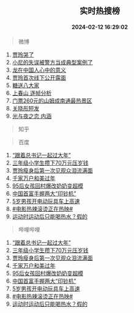 <div align="center"><h2>实时热搜榜</h2><h4>2024-02-12 16:29:02</h4></div>

> 微博  

1. [贾玲哭了](https://s.weibo.com/weibo?q=%23%E8%B4%BE%E7%8E%B2%E5%93%AD%E4%BA%86%23&t=31&band_rank=1&Refer=top)<br />
2. [小尼的失误被警方当成典型案例了](https://s.weibo.com/weibo?q=%23%E5%B0%8F%E5%B0%BC%E7%9A%84%E5%A4%B1%E8%AF%AF%E8%A2%AB%E8%AD%A6%E6%96%B9%E5%BD%93%E6%88%90%E5%85%B8%E5%9E%8B%E6%A1%88%E4%BE%8B%E4%BA%86%23&t=31&band_rank=2&Refer=top)<br />
3. [龙在中国人心中的意义](https://s.weibo.com/weibo?q=%23%E9%BE%99%E5%9C%A8%E4%B8%AD%E5%9B%BD%E4%BA%BA%E5%BF%83%E4%B8%AD%E7%9A%84%E6%84%8F%E4%B9%89%23&t=31&band_rank=3&Refer=top)<br />
4. [贾玲首次线下公开露面](https://s.weibo.com/weibo?q=%23%E8%B4%BE%E7%8E%B2%E9%A6%96%E6%AC%A1%E7%BA%BF%E4%B8%8B%E5%85%AC%E5%BC%80%E9%9C%B2%E9%9D%A2%23&t=31&band_rank=4&Refer=top)<br />
5. [糖送八大家](https://s.weibo.com/weibo?q=%E7%B3%96%E9%80%81%E5%85%AB%E5%A4%A7%E5%AE%B6&t=31&band_rank=5&Refer=top)<br />
6. [上春山 逐帧分析](https://s.weibo.com/weibo?q=%E4%B8%8A%E6%98%A5%E5%B1%B1%20%E9%80%90%E5%B8%A7%E5%88%86%E6%9E%90&t=31&band_rank=6&Refer=top)<br />
7. [门票260元的山姆成南通最热景区](https://s.weibo.com/weibo?q=%23%E9%97%A8%E7%A5%A8260%E5%85%83%E7%9A%84%E5%B1%B1%E5%A7%86%E6%88%90%E5%8D%97%E9%80%9A%E6%9C%80%E7%83%AD%E6%99%AF%E5%8C%BA%23&t=31&band_rank=7&Refer=top)<br />
8. [关晓彤短发](https://s.weibo.com/weibo?q=%23%E5%85%B3%E6%99%93%E5%BD%A4%E7%9F%AD%E5%8F%91%23&t=31&band_rank=8&Refer=top)<br />
9. [光与夜之恋 内涵](https://s.weibo.com/weibo?q=%E5%85%89%E4%B8%8E%E5%A4%9C%E4%B9%8B%E6%81%8B%20%E5%86%85%E6%B6%B5&t=31&band_rank=9&Refer=top)<br />

> 知乎  


> 百度  

1. [“跟着总书记一起过大年”](https://www.baidu.com/s?wd=%E2%80%9C%E8%B7%9F%E7%9D%80%E6%80%BB%E4%B9%A6%E8%AE%B0%E4%B8%80%E8%B5%B7%E8%BF%87%E5%A4%A7%E5%B9%B4%E2%80%9D&sa=fyb_news&rsv_dl=fyb_news)<br />
2. [三年级小学生攒下70万元压岁钱](https://www.baidu.com/s?wd=%E4%B8%89%E5%B9%B4%E7%BA%A7%E5%B0%8F%E5%AD%A6%E7%94%9F%E6%94%92%E4%B8%8B70%E4%B8%87%E5%85%83%E5%8E%8B%E5%B2%81%E9%92%B1&sa=fyb_news&rsv_dl=fyb_news)<br />
3. [贾玲瘦身后第一次见观众泪流满面](https://www.baidu.com/s?wd=%E8%B4%BE%E7%8E%B2%E7%98%A6%E8%BA%AB%E5%90%8E%E7%AC%AC%E4%B8%80%E6%AC%A1%E8%A7%81%E8%A7%82%E4%BC%97%E6%B3%AA%E6%B5%81%E6%BB%A1%E9%9D%A2&sa=fyb_news&rsv_dl=fyb_news)<br />
4. [千家万户和美过年](https://www.baidu.com/s?wd=%E5%8D%83%E5%AE%B6%E4%B8%87%E6%88%B7%E5%92%8C%E7%BE%8E%E8%BF%87%E5%B9%B4&sa=fyb_news&rsv_dl=fyb_news)<br />
5. [95后女孩回村爆改奶奶变超模](https://www.baidu.com/s?wd=95%E5%90%8E%E5%A5%B3%E5%AD%A9%E5%9B%9E%E6%9D%91%E7%88%86%E6%94%B9%E5%A5%B6%E5%A5%B6%E5%8F%98%E8%B6%85%E6%A8%A1&sa=fyb_news&rsv_dl=fyb_news)<br />
6. [中国首富手握两大“印钞机”](https://www.baidu.com/s?wd=%E4%B8%AD%E5%9B%BD%E9%A6%96%E5%AF%8C%E6%89%8B%E6%8F%A1%E4%B8%A4%E5%A4%A7%E2%80%9C%E5%8D%B0%E9%92%9E%E6%9C%BA%E2%80%9D&sa=fyb_news&rsv_dl=fyb_news)<br />
7. [5岁男孩开电动玩具车上高速](https://www.baidu.com/s?wd=5%E5%B2%81%E7%94%B7%E5%AD%A9%E5%BC%80%E7%94%B5%E5%8A%A8%E7%8E%A9%E5%85%B7%E8%BD%A6%E4%B8%8A%E9%AB%98%E9%80%9F&sa=fyb_news&rsv_dl=fyb_news)<br />
8. [#电影热辣滚烫正在热映#](https://www.baidu.com/s?wd=%23%E7%94%B5%E5%BD%B1%E7%83%AD%E8%BE%A3%E6%BB%9A%E7%83%AB%E6%AD%A3%E5%9C%A8%E7%83%AD%E6%98%A0%23&sa=fyb_news&rsv_dl=fyb_news)<br />
9. [运动时运动后只能喝热水？假的](https://www.baidu.com/s?wd=%E8%BF%90%E5%8A%A8%E6%97%B6%E8%BF%90%E5%8A%A8%E5%90%8E%E5%8F%AA%E8%83%BD%E5%96%9D%E7%83%AD%E6%B0%B4%EF%BC%9F%E5%81%87%E7%9A%84&sa=fyb_news&rsv_dl=fyb_news)<br />

> 哔哩哔哩  

1. [“跟着总书记一起过大年”](https://www.baidu.com/s?wd=%E2%80%9C%E8%B7%9F%E7%9D%80%E6%80%BB%E4%B9%A6%E8%AE%B0%E4%B8%80%E8%B5%B7%E8%BF%87%E5%A4%A7%E5%B9%B4%E2%80%9D&sa=fyb_news&rsv_dl=fyb_news)<br />
2. [三年级小学生攒下70万元压岁钱](https://www.baidu.com/s?wd=%E4%B8%89%E5%B9%B4%E7%BA%A7%E5%B0%8F%E5%AD%A6%E7%94%9F%E6%94%92%E4%B8%8B70%E4%B8%87%E5%85%83%E5%8E%8B%E5%B2%81%E9%92%B1&sa=fyb_news&rsv_dl=fyb_news)<br />
3. [贾玲瘦身后第一次见观众泪流满面](https://www.baidu.com/s?wd=%E8%B4%BE%E7%8E%B2%E7%98%A6%E8%BA%AB%E5%90%8E%E7%AC%AC%E4%B8%80%E6%AC%A1%E8%A7%81%E8%A7%82%E4%BC%97%E6%B3%AA%E6%B5%81%E6%BB%A1%E9%9D%A2&sa=fyb_news&rsv_dl=fyb_news)<br />
4. [千家万户和美过年](https://www.baidu.com/s?wd=%E5%8D%83%E5%AE%B6%E4%B8%87%E6%88%B7%E5%92%8C%E7%BE%8E%E8%BF%87%E5%B9%B4&sa=fyb_news&rsv_dl=fyb_news)<br />
5. [95后女孩回村爆改奶奶变超模](https://www.baidu.com/s?wd=95%E5%90%8E%E5%A5%B3%E5%AD%A9%E5%9B%9E%E6%9D%91%E7%88%86%E6%94%B9%E5%A5%B6%E5%A5%B6%E5%8F%98%E8%B6%85%E6%A8%A1&sa=fyb_news&rsv_dl=fyb_news)<br />
6. [中国首富手握两大“印钞机”](https://www.baidu.com/s?wd=%E4%B8%AD%E5%9B%BD%E9%A6%96%E5%AF%8C%E6%89%8B%E6%8F%A1%E4%B8%A4%E5%A4%A7%E2%80%9C%E5%8D%B0%E9%92%9E%E6%9C%BA%E2%80%9D&sa=fyb_news&rsv_dl=fyb_news)<br />
7. [5岁男孩开电动玩具车上高速](https://www.baidu.com/s?wd=5%E5%B2%81%E7%94%B7%E5%AD%A9%E5%BC%80%E7%94%B5%E5%8A%A8%E7%8E%A9%E5%85%B7%E8%BD%A6%E4%B8%8A%E9%AB%98%E9%80%9F&sa=fyb_news&rsv_dl=fyb_news)<br />
8. [#电影热辣滚烫正在热映#](https://www.baidu.com/s?wd=%23%E7%94%B5%E5%BD%B1%E7%83%AD%E8%BE%A3%E6%BB%9A%E7%83%AB%E6%AD%A3%E5%9C%A8%E7%83%AD%E6%98%A0%23&sa=fyb_news&rsv_dl=fyb_news)<br />
9. [运动时运动后只能喝热水？假的](https://www.baidu.com/s?wd=%E8%BF%90%E5%8A%A8%E6%97%B6%E8%BF%90%E5%8A%A8%E5%90%8E%E5%8F%AA%E8%83%BD%E5%96%9D%E7%83%AD%E6%B0%B4%EF%BC%9F%E5%81%87%E7%9A%84&sa=fyb_news&rsv_dl=fyb_news)<br />
